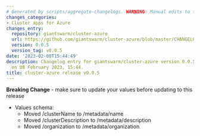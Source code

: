 ```yaml
---
# Generated by scripts/aggregate-changelogs. WARNING: Manual edits to this files will be overwritten.
changes_categories:
- Cluster apps for Azure
changes_entry:
  repository: giantswarm/cluster-azure
  url: https://github.com/giantswarm/cluster-azure/blob/master/CHANGELOG.md#005---2023-02-08
  version: 0.0.5
  version_tag: v0.0.5
date: '2023-02-08T15:44:49'
description: Changelog entry for giantswarm/cluster-azure version 0.0.5, published
  on 08 February 2023, 15:44.
title: cluster-azure release v0.0.5
---
```


**Breaking Change** - make sure to update your values before updating to this release
- Values schema:
  - Moved /clusterName to /metadata/name
  - Moved /clusterDescription to /metadata/description
  - Moved /organization to /metadata/organization
